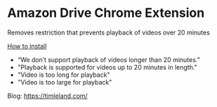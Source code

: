 # Amazon Drive Chrome Extension

Removes restriction that prevents playback of videos over 20 minutes

[How to install](https://timleland.com/amazon-drive-chrome-extension/)

- “We don’t support playback of videos longer than 20 minutes.”
- "Playback is supported for videos up to 20 minutes in length."
- "Video is too long for playback"
- "Video is too large for playback"

Blog: https://timleland.com/
